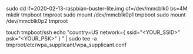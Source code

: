

sudo dd if=2020-02-13-raspbian-buster-lite.img of=/dev/mmcblk0 bs=4M
mkdir tmpboot tmproot
sudo mount /dev/mmcblk0p1 tmpboot
sudo mount /dev/mmcblk0p2 tmproot

touch tmpboot/ssh
echo "country=US
network={
    ssid="<YOUR_SSID>"
    psk="<YOUR_PSK>"
}
" | sudo tee -a tmproot/etc/wpa_supplicant/wpa_supplicant.conf
